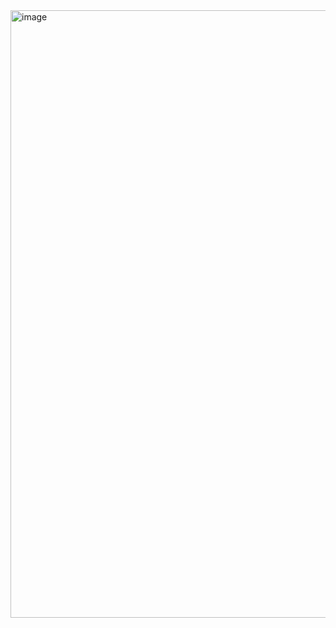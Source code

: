 <img width="1728" height="972" alt="image" src="https://github.com/user-attachments/assets/982c1a0a-2a30-470f-9c93-fc93bf4f14f3" />
